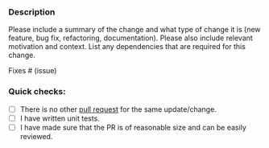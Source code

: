 ### Description

Please include a summary of the change and what type of change it is (new feature, bug fix, refactoring, documentation).
Please also include relevant motivation and context.
List any dependencies that are required for this change.

Fixes # (issue)

### Quick checks:

- [ ] There is no other [pull request](https://github.com/ahmeroxa/conduit-connector-rockset/pulls) for the same update/change.
- [ ] I have written unit tests.
- [ ] I have made sure that the PR is of reasonable size and can be easily reviewed.